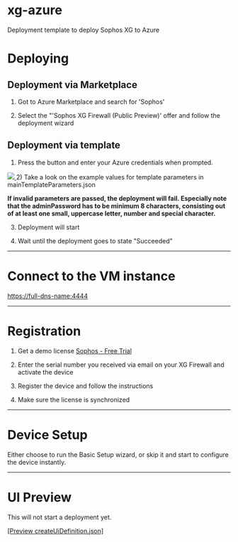 # xg-azure
Deployment template to deploy Sophos XG to Azure

Deploying
=========

Deployment via Marketplace
--------------------------

1) Got to Azure Marketplace and search for 'Sophos'

2) Select the "'Sophos XG Firewall (Public Preview)' offer and follow the deployment wizard

Deployment via template
-----------------------

1) Press the button and enter your Azure credentials when prompted.

<a href="https://portal.azure.com/#create/Microsoft.Template/uri/https%3A%2F%2Fraw.githubusercontent.com%2FSebastianPoehn%2Fxg-azure%2FavailabilitySet%2FmainTemplate.json" target="_blank">
    <img src="http://azuredeploy.net/deploybutton.png"/>

</a>
2) Take a look on the example values for template parameters in mainTemplateParameters.json

**If invalid parameters are passed, the deployment will fail. Especially note that the adminPassword has to be minimum 8 characters, consisting out of at least one small, uppercase letter, number and special character.**

3) Deployment will start

4) Wait until the deployment goes to state "Succeeded"

***

Connect to the VM instance
==========================

[https://full-dns-name:4444](https://full-dns-name:4444)

***

Registration
============

1) Get a demo license
<a href="https://secure2.sophos.com/en-us/products/next-gen-firewall/free-trial.aspx">Sophos - Free Trial</a>

2) Enter the serial number you received via email on your XG Firewall and activate the device

3) Register the device and follow the instructions

4) Make sure the license is synchronized

***

Device Setup
============

Either choose to run the Basic Setup wizard, or skip it and start to configure the device instantly.

***

UI Preview
==========
This will not start a deployment yet.

<a href="https://portal.azure.com/#blade/Microsoft_Azure_Compute/CreateMultiVmWizardBlade/internal_bladeCallId/anything/internal_bladeCallerParams/{&quot;initialData&quot;:{},&quot;providerConfig&quot;:{&quot;createUiDefinition&quot;:&quot;https%3A%2F%2Fraw.githubusercontent.com%2Fsophos-iaas%2Fxg-azure%2Fmaster%2FcreateUiDefinition.json
&quot;}}">[Preview createUiDefinition.json]</a>
